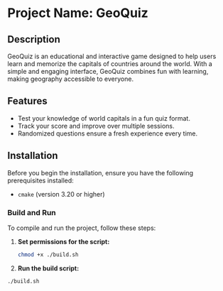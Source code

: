 # Project Name: GeoQuiz

## Description

GeoQuiz is an educational and interactive game designed to help users learn and memorize the capitals of countries around the world. With a simple and engaging interface, GeoQuiz combines fun with learning, making geography accessible to everyone.

## Features

- Test your knowledge of world capitals in a fun quiz format.
- Track your score and improve over multiple sessions.
- Randomized questions ensure a fresh experience every time.

## Installation

Before you begin the installation, ensure you have the following prerequisites installed:

- `cmake` (version 3.20 or higher)

### Build and Run

To compile and run the project, follow these steps:

1. **Set permissions for the script:**

   ```bash
   chmod +x ./build.sh

   ```

2. **Run the build script:**

```
./build.sh
```
